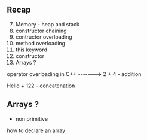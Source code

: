 ## Recap 

7. Memory - heap and stack 
6. constructor chaining
5. contructor overloading 
4. method overloading
3. this keyword 
2. constructor 
1. Arrays ?



operator overloading in C++  ------->   2 + 4 - addition 

Hello + 122 - concatenation 


## Arrays ?

- non primitive 


how to declare an array 











